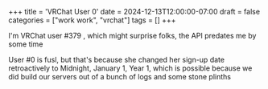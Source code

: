 +++
title = 'VRChat User 0'
date = 2024-12-13T12:00:00-07:00
draft = false
categories = ["work work", "vrchat"]
tags = []
+++

I'm VRChat user #379 , which might surprise folks, the API predates me by some time

User #0 is fusl, but that's because she changed her sign-up date retroactively to Midnight, January 1, Year 1, which is possible because we did build our servers out of a bunch of logs and some stone plinths